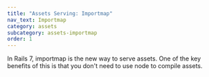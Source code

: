 ```yaml
---
title: "Assets Serving: Importmap"
nav_text: Importmap
category: assets
subcategory: assets-importmap
order: 1
---
```


In Rails 7, importmap is the new way to serve assets. One of the key benefits of this is that you don't need to use node to compile assets.

